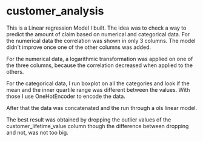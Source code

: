 # customer_analysis

This is a Linear regression Model I built. The idea was to check a way to predict the amount of claim based on numerical and categorical data. For the numerical data the correlation was shown in only 3 columns. The model didn't improve once one of the other columns was added. 

For the numerical data, a logarithmic transformation was applied on one of the three columns, because the correlation decreased when applied to the others.


For the categorical data, I run boxplot on all the categories and look if the mean and the inner quartile range was different between the values. With those I use OneHotEncoder to encode the data.

After that the data was concatenated and the run through a ols linear model.

The best result was obtained by dropping the outlier values of the customer_lifetime_value column though the difference between dropping and not, was not too big.